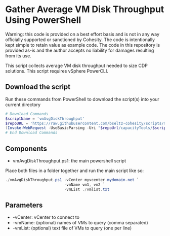 # Gather Average VM Disk Throughput Using PowerShell

Warning: this code is provided on a best effort basis and is not in any way officially supported or sanctioned by Cohesity. The code is intentionally kept simple to retain value as example code. The code in this repository is provided as-is and the author accepts no liability for damages resulting from its use.

This script collects average VM disk throughput needed to size CDP solutions. This script requires vSphere PowerCLI.

## Download the script

Run these commands from PowerShell to download the script(s) into your current directory

```powershell
# Download Commands
$scriptName = 'vmAvgDiskThroughput'
$repoURL = 'https://raw.githubusercontent.com/bseltz-cohesity/scripts/master'
(Invoke-WebRequest -UseBasicParsing -Uri "$repoUrl/capacityTools/$scriptName/$scriptName.ps1").content | Out-File "$scriptName.ps1"; (Get-Content "$scriptName.ps1") | Set-Content "$scriptName.ps1"
# End Download Commands
```

## Components

* vmAvgDiskThroughput.ps1: the main powershell script

Place both files in a folder together and run the main script like so:

```powershell
./vmAvgDiskThroughput.ps1 -vCenter myvcenter.mydomain.net `
                          -vmName vm1, vm2 `
                          -vmList ./vmlist.txt
```

## Parameters

* -vCenter: vCenter to connect to
* -vmName: (optional) names of VMs to query (comma separated)
* -vmList: (optional) text file of VMs to query (one per line)
